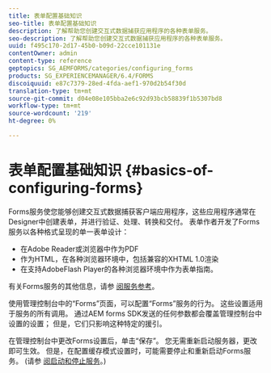 ```yaml
---
title: 表单配置基础知识
seo-title: 表单配置基础知识
description: 了解帮助您创建交互式数据捕获应用程序的各种表单服务。
seo-description: 了解帮助您创建交互式数据捕获应用程序的各种表单服务。
uuid: f495c170-2d17-45b0-b09d-22cce101131e
contentOwner: admin
content-type: reference
geptopics: SG_AEMFORMS/categories/configuring_forms
products: SG_EXPERIENCEMANAGER/6.4/FORMS
discoiquuid: e87c7379-28ed-4fda-aef1-970d2b54f30d
translation-type: tm+mt
source-git-commit: d04e08e105bba2e6c92d93bcb58839f1b5307bd8
workflow-type: tm+mt
source-wordcount: '219'
ht-degree: 0%

---
```



# 表单配置基础知识 {#basics-of-configuring-forms}

Forms服务使您能够创建交互式数据捕获客户端应用程序，这些应用程序通常在Designer中创建表单，并进行验证、处理、转换和交付。 表单作者开发了Forms服务以各种格式呈现的单一表单设计：

* 在Adobe Reader或浏览器中作为PDF
* 作为HTML，在各种浏览器环境中，包括兼容的XHTML 1.0渲染
* 在支持AdobeFlash Player的各种浏览器环境中作为表单指南。

有关Forms服务的其他信息，请参 [阅服务参考](https://www.adobe.com/go/learn_aemforms_services_63)。

使用管理控制台中的“Forms”页面，可以配置“Forms”服务的行为。 这些设置适用于服务的所有调用。 通过AEM forms SDK发送的任何参数都会覆盖管理控制台中设置的设置； 但是，它们只影响这种特定的援引。

在管理控制台中更改Forms设置后，单击“保存”。 您无需重新启动服务器，更改即可生效。 但是，在配置缓存模式设置时，可能需要停止和重新启动Forms服务。 (请参 [阅启动和停止服务](/help/forms/using/admin-help/starting-stopping-services.md#starting-and-stopping-services)。)
